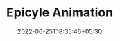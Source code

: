 ---
title: "Epicyle Animation"
date: 2022-06-25T18:35:46+05:30
draft: false
layout: "project_x"

description: "Recreate any Path using Fourier Decomposition"
carousel:
  items: 1
  duration: 7000
  height: 35
  unit: "rem"
  images:
   - image: /images/projects/triangle_fa.gif
     caption: Triangle using Epicycles
credits: "Members: Abhigyan Ninama and Videh Patel"
# checkout:
#   links:
#     - icon: fab fa-github
#       url: https://github.com/videh25/3D-Simulation-of-Standard-Manipulators
content: |-

    Fascinated by a video posted by 3Blue1Brown, and aiming to create some content for IITGn’s annual summit (Amalthea 2020), we developed a python program to recreate any picture with epicycles using the Fourier decomposition.

    You can checkout the code here: [GitHub Repository](https://github.com/videh25/epicyclical-videos)


---